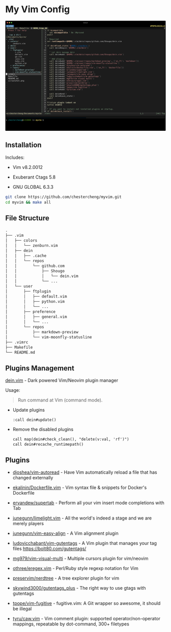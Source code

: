 # My Vim Config

![screenshot](screenshot.png)

## Installation

Includes:

* Vim v8.2.0012

* Exuberant Ctags 5.8

* GNU GLOBAL 6.3.3

```bash
git clone https://github.com/chestercheng/myvim.git
cd myvim && make all
```

## File Structure

```
.
├── .vim
│   ├── colors
│   │   └── zenburn.vim
│   ├── dein
│   │   ├── .cache
│   │   └── repos
│   │       └── github.com
│   │           ├── Shougo
│   │           │   └── dein.vim
│   │           └── ...
│   └── user
│       ├── ftplugin
│       │   ├── default.vim
│       │   ├── python.vim
│       │   └── ...
│       ├── preference
│       │   ├── general.vim
│       │   └── ...
│       └── repos
│           ├── markdown-preview
│           └── vim-moonfly-statusline
├── .vimrc
├── Makefile
└── README.md
```
## Plugins Management

[dein.vim](https://github.com/Shougo/dein.vim) - Dark powered Vim/Neovim plugin manager

Usage:

> Run command at Vim (command mode).

* Update plugins

    ```
    :call dein#update()
    ```

* Remove the disabled plugins

    ```
    call map(dein#check_clean(), "delete(v:val, 'rf')")
    call dein#recache_runtimepath()
    ```

## Plugins

* [djoshea/vim-autoread](https://github.com/djoshea/vim-autoread) - Have Vim automatically reload a file that has changed externally

* [ekalinin/Dockerfile.vim](https://github.com/ekalinin/Dockerfile.vim) - Vim syntax file & snippets for Docker's Dockerfile

* [ervandew/supertab](https://github.com/ervandew/supertab) - Perform all your vim insert mode completions with Tab

* [junegunn/limelight.vim](https://github.com/junegunn/limelight.vim) - All the world's indeed a stage and we are merely players

* [junegunn/vim-easy-align](https://github.com/junegunn/vim-easy-align) - A Vim alignment plugin

* [ludovicchabant/vim-gutentags](https://github.com/ludovicchabant/vim-gutentags) - A Vim plugin that manages your tag files https://bolt80.com/gutentags/

* [mg979/vim-visual-multi](https://github.com/mg979/vim-visual-multi) - Multiple cursors plugin for vim/neovim

* [othree/eregex.vim](https://github.com/othree/eregex.vim) - Perl/Ruby style regexp notation for Vim

* [preservim/nerdtree](https://github.com/preservim/nerdtree) - A tree explorer plugin for vim

* [skywind3000/gutentags_plus](https://github.com/skywind3000/gutentags_plus) - The right way to use gtags with gutentags

* [tpope/vim-fugitive](https://github.com/tpope/vim-fugitive) - fugitive.vim: A Git wrapper so awesome, it should be illegal

* [tyru/caw.vim](https://github.com/tyru/caw.vim) - Vim comment plugin: supported operator/non-operator mappings, repeatable by dot-command, 300+ filetypes
